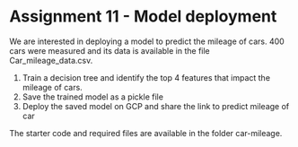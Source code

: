 # Assignment 11 - Model deployment 

We are interested in deploying a model to predict the mileage of cars.
400 cars were measured and its data is available in the file Car_mileage_data.csv.

1) Train a decision tree and identify the top 4 features that impact the mileage of cars.
2) Save the trained model as a pickle file
3) Deploy the saved model on GCP and share the link to predict mileage of car

The starter code and required files are available in the folder car-mileage.
